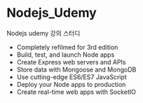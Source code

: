 # Nodejs_Udemy
Nodejs udemy 강의 스터디



- Completely refilmed for 3rd edition
- Build, test, and launch Node apps
- Create Express web servers and APIs
- Store data with Mongoose and MongoDB
- Use cutting-edge ES6/ES7 JavaScript
- Deploy your Node apps to production
- Create real-time web apps with SocketIO
